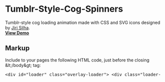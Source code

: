 Tumblr-Style-Cog-Spinners
=========================

Tumblr-style cog loading animation made with CSS and SVG icons designed by <a href="https://dribbble.com/shots/1631956-Settings-Icons-PSD">Jiri Silha</a>.
<br>
<a href="http://pasqualevitiello.github.io/Tumblr-Style-Cog-Spinners/"><strong>View Demo</strong></a>

<h2>Markup</h2>
Include to your pages the following HTML code, just before the closing &amp;lt;/body&amp;gt; tag:

<pre>
&lt;div id=&quot;loader&quot; class=&quot;overlay-loader&quot;&gt; &lt;div class=&quot;loader-background color-flip&quot;&gt;&lt;/div&gt; &lt;img class=&quot;loader-icon spinning-cog&quot; src=&quot;cogs/cog01.svg&quot;&gt; &lt;/div&gt;
</pre>

